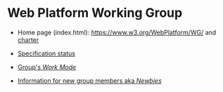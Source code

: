 # Web Platform Working Group

* Home page (index.html): https://www.w3.org/WebPlatform/WG/ and [charter](http://www.w3.org/2015/10/webplatform-charter.html)

* [Specification status](https://www.w3.org/WebPlatform/WG/PubStatus)

* [Group's _Work Mode_](https://github.com/w3c/WebPlatformWG/blob/gh-pages/WorkMode.md)

* [Information for new group members aka _Newbies_](https://github.com/w3c/WebPlatformWG/blob/gh-pages/Newbie.md)
